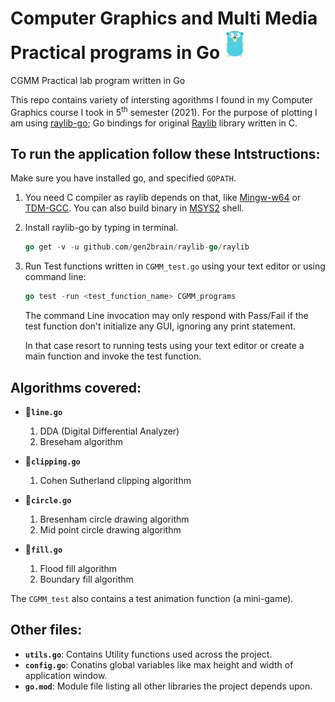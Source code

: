 # Computer Graphics and Multi Media Practical programs in Go<img src="res/golang-48.png">
CGMM Practical lab program written in Go

This repo contains variety of intersting agorithms I found in my Computer Graphics course I took in 5<sup>th</sup> semester (2021). 
For the purpose of plotting I am using [raylib-go](https://github.com/gen2brain/raylib-go); Go bindings for original [Raylib](http://www.raylib.com/) library written in C.

## To run the application follow these Intstructions:
Make sure you have installed go, and specified `GOPATH`.
1. You need C compiler as raylib depends on that, like [Mingw-w64](https://mingw-w64.org/) or [TDM-GCC](http://tdm-gcc.tdragon.net/). You can also build binary in [MSYS2](https://msys2.github.io/) shell.
2. Install raylib-go by typing in terminal.
  
    ```go
    go get -v -u github.com/gen2brain/raylib-go/raylib
    ```
3. Run Test functions written in `CGMM_test.go` using your text editor or using command line:
  
    ```go
    go test -run <test_function_name> CGMM_programs
    ```
    The command Line invocation may only respond with Pass/Fail if the test function don't initialize any GUI, ignoring any print statement. 
    
    In that case resort to running tests using your text editor or create a main function and invoke the test function.

## Algorithms covered:
- 📜<code>**line.go**</code>
  
    1. DDA (Digital Differential Analyzer)
    2. Breseham algorithm

- 📜<code>**clipping.go**</code>
    
    1. Cohen Sutherland clipping algorithm
- 📜<code>**circle.go**</code>
  
    1. Bresenham circle drawing algorithm
    2. Mid point circle drawing algorithm
- 📜<code>**fill.go**</code>
    1. Flood fill algorithm 
    2. Boundary fill algorithm

The `CGMM_test` also contains a test animation function (a mini-game).

## Other files:
- <code>**utils.go**</code>: Contains Utility functions used across the project.
- <code>**config.go**</code>: Conatins global variables like max height and width of application window.
- <code>**go.mod**</code>: Module file listing all other libraries the project depends upon.
